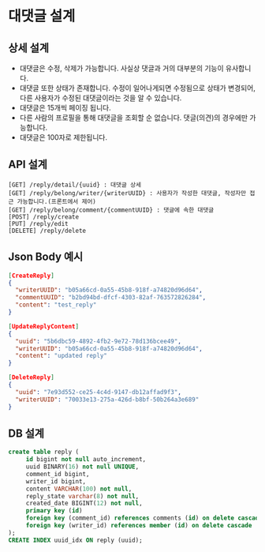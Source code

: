 # 대댓글 설계

## 상세 설계
* 대댓글은 수정, 삭제가 가능합니다. 사실상 댓글과 거의 대부분의 기능이 유사합니다.
* 대댓글 또한 상태가 존재합니다. 수정이 일어나게되면 수정됨으로 상태가 변경되어, 다른 사용자가 수정된 대댓글이라는 것을 알 수 있습니다.
* 대댓글은 15개씩 페이징 됩니다.
* 다른 사람의 프로필을 통해 대댓글을 조회할 순 없습니다. 댓글(의견)의 경우에만 가능합니다.
* 대댓글은 100자로 제한됩니다.

## API 설계
```
[GET] /reply/detail/{uuid} : 대댓글 상세
[GET] /reply/belong/writer/{writerUUID} : 사용자가 작성한 대댓글, 작성자만 접근 가능합니다.(프론트에서 제어)
[GET] /reply/belong/comment/{commentUUID} : 댓글에 속한 대댓글
[POST] /reply/create
[PUT] /reply/edit
[DELETE] /reply/delete
```

## Json Body 예시
```json
[CreateReply]
{
  "writerUUID": "b05a66cd-0a55-45b8-918f-a74820d96d64",
  "commentUUID": "b2bd94bd-dfcf-4303-82af-763572826284",
  "content": "test_reply"
}

[UpdateReplyContent]
{
  "uuid": "5b6dbc59-4892-4fb2-9e72-78d136bcee49",
  "writerUUID": "b05a66cd-0a55-45b8-918f-a74820d96d64",
  "content": "updated reply"
}

[DeleteReply]
{
  "uuid": "7e93d552-ce25-4c4d-9147-db12affad9f3",
  "writerUUID": "70033e13-275a-426d-b8bf-50b264a3e689"
}
```

## DB 설계
```sql
create table reply (
     id bigint not null auto_increment,
     uuid BINARY(16) not null UNIQUE,
     comment_id bigint,
     writer_id bigint,
     content VARCHAR(100) not null,
     reply_state varchar(8) not null,
     created_date BIGINT(12) not null,
     primary key (id)
     foreign key (comment_id) references comments (id) on delete cascade
     foreign key (writer_id) references member (id) on delete cascade
);
CREATE INDEX uuid_idx ON reply (uuid);
```